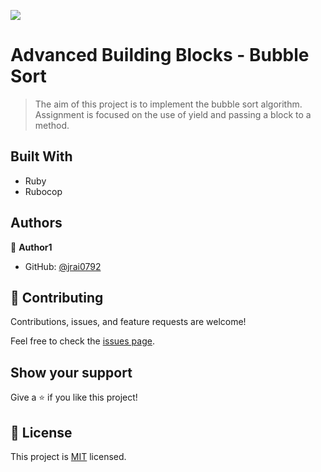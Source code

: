 ![](https://img.shields.io/badge/Microverse-blueviolet)

# Advanced Building Blocks - Bubble Sort

> The aim of this project is to implement the bubble sort algorithm. Assignment is focused on the use of yield and passing a block to a method.

## Built With

- Ruby
- Rubocop

## Authors

👤 **Author1**

- GitHub: [@jrai0792](https://github.com/githubhandle)

## 🤝 Contributing

Contributions, issues, and feature requests are welcome!

Feel free to check the [issues page](issues/).

## Show your support

Give a ⭐️ if you like this project!

## 📝 License

This project is [MIT](lic.url) licensed.
